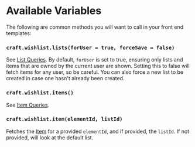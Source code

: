 # Available Variables

The following are common methods you will want to call in your front end templates:

### `craft.wishlist.lists(forUser = true, forceSave = false)`

See [List Queries](docs:getting-elements/list-queries). By default, `forUser` is set to true, ensuring only lists and items that are owned by the current user are shown. Setting this to false will fetch items for any user, so be careful. You can also force a new list to be created in case one hasn't already been created.

### `craft.wishlist.items()`

See [Item Queries](docs:getting-elements/item-queries).

### `craft.wishlist.item(elementId, listId)`

Fetches the [Item](docs:developers/item) for a provided `elementId`, and if provided, the `listId`. If not provided, will look at the default list.